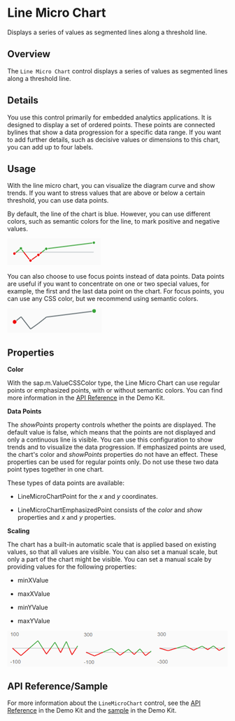 <!-- loiobb5813c4e7b2426985eed65965320f00 -->

# Line Micro Chart

Displays a series of values as segmented lines along a threshold line.



<a name="loiobb5813c4e7b2426985eed65965320f00__section_nkj_1nb_fbb"/>

## Overview

The `Line Micro Chart` control displays a series of values as segmented lines along a threshold line.



<a name="loiobb5813c4e7b2426985eed65965320f00__section_lpb_jpb_fbb"/>

## Details

You use this control primarily for embedded analytics applications. It is designed to display a set of ordered points. These points are connected bylines that show a data progression for a specific data range. If you want to add further details, such as decisive values or dimensions to this chart, you can add up to four labels.



<a name="loiobb5813c4e7b2426985eed65965320f00__section_lk1_ljh_hbb"/>

## Usage

With the line micro chart, you can visualize the diagram curve and show trends. If you want to stress values that are above or below a certain threshold, you can use data points.

By default, the line of the chart is blue. However, you can use different colors, such as semantic colors for the line, to mark positive and negative values.

 ![](images/Pic1_LMC_bfc8015.png) 

You can also choose to use focus points instead of data points. Data points are useful if you want to concentrate on one or two special values, for example, the first and the last data point on the chart. For focus points, you can use any CSS color, but we recommend using semantic colors.

 ![](images/Pic2_LMC_678546d.png) 



<a name="loiobb5813c4e7b2426985eed65965320f00__section_p51_cg3_fbb"/>

## Properties

**Color**

With the sap.m.ValueCSSColor type, the Line Micro Chart can use regular points or emphasized points, with or without semantic colors. You can find more information in the [API Reference](https://ui5.sap.com/#/api/sap.m.ValueCSSColor) in the Demo Kit.

**Data Points**

The *showPoints* property controls whether the points are displayed. The default value is false, which means that the points are not displayed and only a continuous line is visible. You can use this configuration to show trends and to visualize the data progression. If emphasized points are used, the chart's color and *showPoints* properties do not have an effect. These properties can be used for regular points only. Do not use these two data point types together in one chart.

These types of data points are available:

-   LineMicroChartPoint for the *x* and *y* coordinates.


-   LineMicroChartEmphasizedPoint consists of the *color* and *show* properties and *x* and *y* properties.


**Scaling**

The chart has a built-in automatic scale that is applied based on existing values, so that all values are visible. You can also set a manual scale, but only a part of the chart might be visible. You can set a manual scale by providing values for the following properties:

-   minXValue

-   maxXValue

-   minYValue

-   maxYValue


 ![](images/Pic3_LMC_dbfcdda.png) 



<a name="loiobb5813c4e7b2426985eed65965320f00__section_hy1_rys_gbb"/>

## API Reference/Sample

For more information about the `LineMicroChart` control, see the [API Reference](https://ui5.sap.com/#/api/sap.suite.ui.microchart.LineMicroChart) in the Demo Kit and the [sample](https://ui5.sap.com/#/entity/sap.suite.ui.microchart.LineMicroChart) in the Demo Kit.

